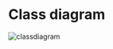 # Class diagram
![classdiagram](https://user-images.githubusercontent.com/10189714/32979049-5edd1904-cc91-11e7-886e-9df07550fa4a.png)


